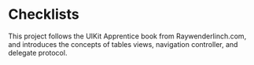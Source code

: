 # Checklists

This project follows the UIKit Apprentice book from Raywenderlinch.com, and introduces the concepts of tables views, navigation controller, and delegate protocol.

